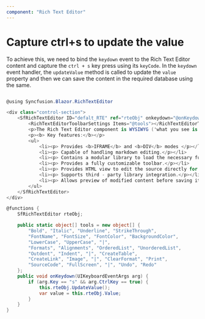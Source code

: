 ```yaml
---
component: "Rich Text Editor"
---
```


# Capture ctrl+s to update the value

To achieve this, we need to bind the `keydown` event to the Rich Text Editor content and capture the `ctrl + s` key press using its `keyCode`.
In the `keydown` event handler, the `updateValue` method is called to update the `value` property and then we can save the content in the required database using the same.

```csharp

@using Syncfusion.Blazor.RichTextEditor

<div class="control-section">
    <SfRichTextEditor ID="defalt_RTE" ref="rteObj" onkeydown="@onKeydown" >
        <RichTextEditorToolbarSettings Items="@tools"></RichTextEditorToolbarSettings>
        <p>The Rich Text Editor component is WYSIWYG ('what you see is what you get') editor that provides the best user experience to create and update the content. Users can format their content using standard toolbar commands.</p>
        <p><b> Key features:</b></p>
        <ul>
            <li><p> Provides <b>IFRAME</b> and <b>DIV</b> modes </p></li>
            <li><p> Capable of handling markdown editing.</p></li>
            <li><p> Contains a modular library to load the necessary functionality on demand.</p></li>
            <li><p> Provides a fully customizable toolbar.</p></li>
            <li><p> Provides HTML view to edit the source directly for developers.</p></li>
            <li><p> Supports third - party library integration.</p></li>
            <li><p> Allows preview of modified content before saving it.</p></li>
        </ul>
    </SfRichTextEditor>
</div>

@functions {
    SfRichTextEditor rteObj;

    public static object[] tools = new object[] {
        "Bold", "Italic", "Underline", "StrikeThrough",
        "FontName", "FontSize", "FontColor", "BackgroundColor",
        "LowerCase", "UpperCase", "|",
        "Formats", "Alignments", "OrderedList", "UnorderedList",
        "Outdent", "Indent", "|", "CreateTable",
        "CreateLink", "Image", "|", "ClearFormat", "Print",
        "SourceCode", "FullScreen", "|", "Undo", "Redo"
    };
    public void onKeydown(UIKeyboardEventArgs arg) {
        if (arg.Key == "s" && arg.CtrlKey == true) {
            this.rteObj.UpdateValue();
            var value = this.rteObj.Value;
        }
    }
}

```
